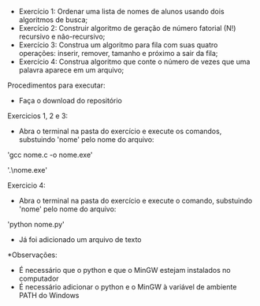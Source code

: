 - Exercício 1: Ordenar uma lista de nomes de alunos usando dois algoritmos de busca;
- Exercício 2: Construir algoritmo de geração de número fatorial (N!) recursivo e não-recursivo;
- Exercício 3: Construa um algoritmo para fila com suas quatro operações: inserir,  remover, tamanho e próximo a sair da fila;
- Exercício 4: Construa algoritmo que conte o número de vezes que uma palavra aparece em um arquivo;


Procedimentos para executar:
- Faça o download do repositório

Exercicios 1, 2 e 3:

- Abra o terminal na pasta do exercício e execute os comandos, substuindo 'nome' pelo nome do arquivo:

'gcc nome.c -o nome.exe'

'.\nome.exe'

Exercicio 4:

- Abra o terminal na pasta do exercício e execute o comando, substuindo 'nome' pelo nome do arquivo:

'python nome.py'

- Já foi adicionado um arquivo de texto

*Observações:
- É necessário que o python e que o MinGW estejam instalados no computador
- É necessário adicionar o python e o MinGW à variável de ambiente PATH do Windows
